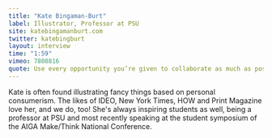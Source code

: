 ```yaml
---
title: "Kate Bingaman-Burt"
label: Illustrator, Professor at PSU
site: katebingamanburt.com
twitter: katebingburt
layout: interview
time: "1:59"
vimeo: 7808816
quote: Use every opportunity you’re given to collaborate as much as possible.
---
```


Kate is often found illustrating fancy things based on personal consumerism. The likes of IDEO, New York Times, HOW and Print Magazine love her, and we do, too! She's always inspiring students as well, being a professor at PSU and most recently speaking at the student symposium of the AIGA Make/Think National Conference.